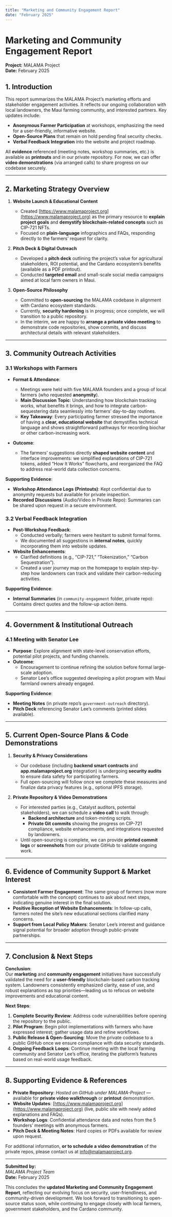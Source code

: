 ```yaml
---
title: "Marketing and Community Engagement Report"
date: "February 2025"
---
```


# Marketing and Community Engagement Report

**Project:** MALAMA Project  
**Date:** February 2025  

## 1. Introduction

This report summarizes the MALAMA Project’s marketing efforts and stakeholder engagement activities. It reflects our ongoing collaboration with local landowners, the Maui farming community, and interested partners. Key updates include:

- **Anonymous Farmer Participation** at workshops, emphasizing the need for a user-friendly, informative website.  
- **Open-Source Plans** that remain on hold pending final security checks.  
- **Verbal Feedback Integration** into the website and project roadmap.  

All **evidence** referenced (meeting notes, workshop summaries, etc.) is available as **printouts** and in our private repository. For now, we can offer **video demonstrations** (via arranged calls) to share progress on our codebase securely.

---

## 2. Marketing Strategy Overview

1. **Website Launch & Educational Content**  
   - Created [https://www.malamaproject.org](https://www.malamaproject.org) as the primary resource to **explain project goals** and **demystify blockchain-related concepts** such as CIP-721 NFTs.  
   - Focused on **plain-language** infographics and FAQs, responding directly to the farmers’ request for clarity.

2. **Pitch Deck & Digital Outreach**  
   - Developed a **pitch deck** outlining the project’s value for agricultural stakeholders, ROI potential, and the Cardano ecosystem’s benefits (available as a PDF printout).  
   - Conducted **targeted email** and small-scale social media campaigns aimed at local farm owners in Maui.

3. **Open-Source Philosophy**  
   - Committed to **open-sourcing** the MALAMA codebase in alignment with Cardano ecosystem standards.  
   - Currently, **security hardening** is in progress; once complete, we will transition to a public repository.  
   - In the interim, we are happy to **arrange a private video meeting** to demonstrate code repositories, show commits, and discuss architectural details with relevant stakeholders.

---

## 3. Community Outreach Activities

### 3.1 Workshops with Farmers

- **Format & Attendance**:  
  - Meetings were held with five MALAMA founders and a group of local farmers (who requested **anonymity**).  
  - **Main Discussion Topic**: Understanding how blockchain tracking works, what benefits it brings, and how to integrate carbon-sequestering data seamlessly into farmers’ day-to-day routines.  
  - **Key Takeaway**: Every participating farmer stressed the importance of having a **clear, educational website** that demystifies technical language and shows straightforward pathways for recording biochar or other carbon-increasing work.

- **Outcome**:  
  - The farmers’ suggestions directly **shaped website content** and interface improvements: we simplified explanations of CIP-721 tokens, added “How It Works” flowcharts, and reorganized the FAQ to address real-world data collection concerns.

**Supporting Evidence**:  
- **Workshop Attendance Logs (Printouts)**: Kept confidential due to anonymity requests but available for private inspection.  
- **Recorded Discussions** (Audio/Video in Private Repo): Summaries can be shared upon request in a secure environment.

### 3.2 Verbal Feedback Integration

- **Post-Workshop Feedback**:  
  - Conducted verbally; farmers were hesitant to submit formal forms.  
  - We documented all suggestions in **internal notes**, quickly incorporating them into website updates.  
- **Website Enhancements**:  
  - Clarified definitions (e.g., “CIP-721,” “Tokenization,” “Carbon Sequestration”).  
  - Created a user journey map on the homepage to explain step-by-step how landowners can track and validate their carbon-reducing activities.

**Supporting Evidence**:  
- **Internal Summaries** (in `community-engagement` folder, private repo): Contains direct quotes and the follow-up action items.

---

## 4. Government & Institutional Outreach

### 4.1 Meeting with Senator Lee
- **Purpose**: Explore alignment with state-level conservation efforts, potential pilot projects, and funding channels.  
- **Outcome**:  
  - Encouragement to continue refining the solution before formal large-scale adoption.  
  - Senator Lee’s office suggested developing a pilot program with Maui farmland owners already engaged.

**Supporting Evidence**:  
- **Meeting Notes** (in private repo’s `government-outreach` directory).  
- **Pitch Deck** referencing Senator Lee’s comments (printed slides available).

---

## 5. Current Open-Source Plans & Code Demonstrations

1. **Security & Privacy Considerations**  
   - Our codebase (including **backend smart contracts** and **app.malamaproject.org** integration) is undergoing **security audits** to ensure data safety for participating farmers.  
   - Full open-sourcing will follow once we complete these measures and finalize data privacy features (e.g., optional IPFS storage).

2. **Private Repository & Video Demonstrations**  
   - For interested parties (e.g., Catalyst auditors, potential stakeholders), we can schedule a **video call** to walk through:  
     - **Backend architecture** and token-minting scripts.  
     - **Private Git commits** showing the progress on CIP-721 compliance, website enhancements, and integrations requested by landowners.  
   - Until open-sourcing is complete, we can provide **printed commit logs** or **screenshots** from our private GitHub to validate ongoing work.

---

## 6. Evidence of Community Support & Market Interest

- **Consistent Farmer Engagement**: The same group of farmers (now more comfortable with the concept) continues to ask about next steps, indicating genuine interest in the final solution.  
- **Positive Reception of Website Enhancements**: In follow-up calls, farmers noted the site’s new educational sections clarified many concerns.  
- **Support from Local Policy Makers**: Senator Lee’s interest and guidance signal potential for broader adoption through public-private partnerships.

---

## 7. Conclusion & Next Steps

**Conclusion**:  
Our **marketing** and **community engagement** initiatives have successfully validated the need for a **user-friendly** blockchain-based carbon tracking system. Landowners consistently emphasized clarity, ease of use, and robust explanations as top priorities—leading us to refocus on website improvements and educational content.

**Next Steps**:  
1. **Complete Security Review**: Address code vulnerabilities before opening the repository to the public.  
2. **Pilot Program**: Begin pilot implementations with farmers who have expressed interest; gather usage data and refine workflows.  
3. **Public Release & Open-Sourcing**: Move the private codebase to a public GitHub once we ensure compliance with data security standards.  
4. **Ongoing Feedback Loops**: Continue meeting with the local farming community and Senator Lee’s office, iterating the platform’s features based on real-world usage feedback.

---

## 8. Supporting Evidence & References

- **Private Repository**: *Hosted on GitHub under MALAMA-Project* — available for **private video walkthrough** or **printout** demonstration.  
- **Website Updates**: [https://www.malamaproject.org](https://www.malamaproject.org) (live, public site with newly added explanations and FAQs).  
- **Workshop Logs**: Confidential attendance data and notes from the 5 founders’ meetings with anonymous farmers.  
- **Pitch Deck & Meeting Notes**: Hard copies or PDFs available for review upon request.

For additional information, **or to schedule a video demonstration** of the private repos, please contact us at [info@malamaproject.org](mailto:info@malamaproject.org).

---

**Submitted by:**  
*MALAMA Project Team*  
**Date:** February 2025  

This concludes the **updated Marketing and Community Engagement Report**, reflecting our evolving focus on security, user-friendliness, and community-driven development. We look forward to transitioning to open-source status soon, while continuing to engage closely with local farmers, government stakeholders, and the Cardano community.

